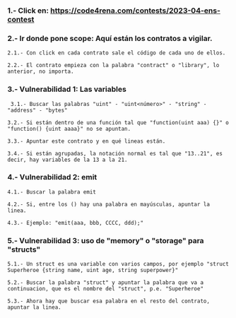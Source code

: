 ### 1.- Click en: https://code4rena.com/contests/2023-04-ens-contest

### 2.- Ir donde pone scope: Aquí están los contratos a vigilar.

    2.1.- Con click en cada contrato sale el código de cada uno de ellos.

    2.2.- El contrato empieza con la palabra "contract" o "library", lo anterior, no importa.

### 3.- Vulnerabilidad 1: Las variables

     3.1.- Buscar las palabras "uint" - "uint<número>" - "string" - "address" - "bytes"

    3.2.- Si están dentro de una función tal que "function(uint aaa) {}" o "function() {uint aaaa}" no se apuntan.

    3.3.- Apuntar este contrato y en qué lineas están.

    3.4.- Si están agrupadas, la notación normal es tal que "13..21", es decir, hay variables de la 13 a la 21.

### 4.- Vulnerabilidad 2: emit 

    4.1.- Buscar la palabra emit

    4.2.- Si, entre los () hay una palabra en mayúsculas, apuntar la linea.

    4.3.- Ejemplo: "emit(aaa, bbb, CCCC, ddd);"

### 5.- Vulnerabilidad 3: uso de "memory" o "storage" para "structs"

    5.1.- Un struct es una variable con varios campos, por ejemplo "struct Superheroe {string name, uint age, string superpower}"

    5.2.- Buscar la palabra "struct" y apuntar la palabra que va a continuacion, que es el nombre del "struct", p.e. "Superheroe"

    5.3.- Ahora hay que buscar esa palabra en el resto del contrato, apuntar la linea.



